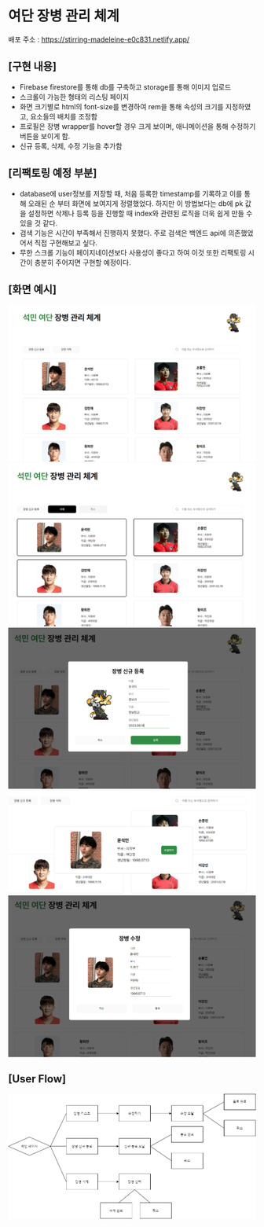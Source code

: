 
# 여단 장병 관리 체계

배포 주소 : https://stirring-madeleine-e0c831.netlify.app/


## [구현 내용]
- Firebase firestore를 통해 db를 구축하고 storage를 통해 이미지 업로드
- 스크롤이 가능한 형태의 리스팅 페이지
- 화면 크기별로 html의 font-size를 변경하여 rem을 통해 속성의 크기를 지정하였고, 요소들의 배치를 조정함 
- 프로필은 장병 wrapper를 hover할 경우 크게 보이며, 애니메이션을 통해 수정하기 버튼을 보이게 함.
- 신규 등록, 삭제, 수정 기능을 추가함

## [리팩토링 예정 부분]
- database에 user정보를 저장할 때, 처음 등록한 timestamp를 기록하고 이를 통해 오래된 순 부터 화면에 보여지게 정렬했었다. 하지만 이 방법보다는 db에 pk 값을 설정하면 삭제나 등록 등을 진행할 때 index와 관련된 로직을 더욱 쉽게 만들 수 있을 것 같다.
- 검색 기능은 시간이 부족해서 진행하지 못했다. 주로 검색은 백엔드 api에 의존했었어서 직접 구현해보고 싶다.
- 무한 스크롤 기능이 페이지네이션보다 사용성이 좋다고 하여 이것 또한 리팩토링 시간이 충분히 주어지면 구현할 예정이다.

## [화면 예시]
![프로필 페이지](image.png)
![삭제 Flow](image-1.png)
![신규 등록 Flow](image-2.png)
![수정 Flow1](image-3.png)
![수정 Flow2](image-4.png)
## [User Flow]
![Alt text](image-5.png)